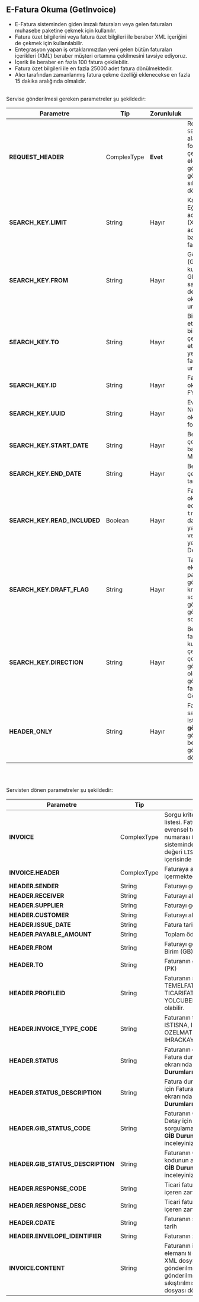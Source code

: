 ## E-Fatura Okuma (GetInvoice)
* E-Fatura sisteminden giden imzalı faturaları veya gelen faturaları muhasebe paketine çekmek için kullanılır.
* Fatura özet bilgilerini veya fatura özet bilgileri ile beraber XML içeriğini de çekmek için kullanılabilir.
* Entegrasyon yapan iş ortaklarımızdan yeni gelen bütün faturaları içerikleri (XML) beraber müşteri ortamına çekilmesini tavsiye ediyoruz.
* İçerik ile beraber en fazla 100 fatura çekilebilir.
* Fatura özet bilgileri ile en fazla 25000 adet fatura dönülmektedir.
* Alıcı tarafından zamanlanmış fatura çekme özelliği eklenecekse en fazla 15 dakika aralığında olmalıdır.

<br>
Servise gönderilmesi gereken parametreler şu şekildedir:

Parametre | Tip         | Zorunluluk  | Açıklama
--------- | ----------- | ----------- | -----------
**REQUEST_HEADER** | ComplexType | **Evet** | Request Header objesi içerisinde `SESSION_ID` ve `APPLICATION_NAME` alanı zorunludur. Faturaları XML formatında sıkıştırılmadan çekmek için mutlaka `COMPRESSED` elemanı eklenmeli ve `N` değeri gönderilmelidir. Eğer gönderilmezse faturalar sıkıştırılmış/ziplenmiş olarak dönülecektir. Değerler: Y/N
**SEARCH_KEY.LIMIT** | String  | Hayır | Kaç fatura okunmak istendiği. Eğer eleman gönderilmezse 10 adet fatura, fatura içerikleri (XML) ile beraber en fazla 100 adet fatura, sadece fatura başlıklarını çekildiğindeise en fazla 25.000 adet fatura dönülür.
**SEARCH_KEY.FROM** | String  | Hayır | Gönderici firma gönderici birim (GB) etiketine göre çekmek için kullanılabilir. Örneğin birden fazla GB etiketi olan bir firmanın sadece muhasebe departmanından gelen faturaları okumak için kullanılabilir. format: urn:mail:muhasebegb@firma.com
**SEARCH_KEY.TO** | String  | Hayır | Birden fazla Posta Kutusu (PK) etiketi olan bir firmanın sadece bir PK adresine gelen faturaları çekmek için kullanılabilir. Eğer etiket gönderilmez ise kullanıcının yetkisine bağlı olarak bütün faturalar dönülür. format: urn:mail:muhasebepk@firma.com
**SEARCH_KEY.ID** | String  | Hayır | Fatura numarası ile fatura okumak için kullanılabilir. format: FYA2018000000001
**SEARCH_KEY.UUID** | String  | Hayır |  Evrensel Tekil Tanımlama Numarası (ETTN) ile fatura okumak için kullanılabilir.  GUID formatında
**SEARCH_KEY.START_DATE** | String  | Hayır | Belirli tarih aralığında fatura çekmek istendiğinde dönem başlangıç tarihi format: YYYY-MM-DD
**SEARCH_KEY.END_DATE** | String  | Hayır | Belirli tarih aralığında fatura çekmek istendiğinde dönem bitiş tarihi format: YYYY-MM-DD
**SEARCH_KEY.READ_INCLUDED** | Boolean  | Hayır | Fatura okurken daha önce okunmuş faturaları dönüşe dahil edilip edilmeyeceğini belirler. `true` değeri gönderilirse fatura daha önce okunmuş olsa bile yanıta eklenir. Gönderilmezse veya `false` gönderilirse sadece yeni gelen faturalar dönülür. Değerler: true/false
**SEARCH_KEY.DRAFT_FLAG** | String  | Hayır | Taslak faturaları sonuca eklenmesi için kullanılan parametredir. `Y` değeri gönderilirse taslak faturalar diğer kriterlere uyan faturalarla beraber sonuca eklenir. Parametre gönderilmezse veya `N` gönderilirse taslak faturalar sonuca eklenmez. Değerler: Y/N
**SEARCH_KEY.DIRECTION** | String  | Hayır | Belge yönü. Gelen veya Giden faturaları çekmek için kullanılabilir. Gelen faturaları çekmek için `IN`, giden faturaları çekmek için `OUT` değeri gönderilebilir. Varsayılan değer `IN` olduğu için eğer parametre gönderilmezse sadece gelen faturalar dönülecektir.  Gönderilebilecek değerler: `IN`, `OUT`
**HEADER_ONLY** | String  | Hayır | Fatura içerik ile beraber mi yoksa sadece özet bilgisi mi okunmak istenildiğini belirler. Eleman **gönderilmezse** veya `N` değeri gönderilirse faturalar XML ile beraber dönülür. `Y` değeri gönderilirse faturaların özeti dönülür.  Değerler: Y/N
<br><br>

Servisten dönen parametreler şu şekildedir:

Parametre | Tip        | Açıklama
--------- | ----------- | -----------
**INVOICE** | ComplexType | Sorgu kriterine uyan fatura(lar)ın listesi. Fatura numarası `ID`, fatura evrensel tekil tanımlama numarası  `UUID` ve e-fatura sisteminde tanımlı tekil numara değeri  `LIST_ID` attribute içerisinde dönülmektedir.
**INVOICE.HEADER** | ComplexType | Faturaya ait özet bilgiler içermektedir.
**HEADER.SENDER** | String | Faturayı gönderen firma VKN'si.
**HEADER.RECEIVER** | String | Faturayı alan firma VKN'si.
**HEADER.SUPPLIER** | String | Faturayı gönderen firma ünvanı.
**HEADER.CUSTOMER** | String | Faturayı alan firma ünvanı.
**HEADER.ISSUE_DATE** | String | Fatura tarihi.
**HEADER.PAYABLE_AMOUNT** | String | Toplam ödenecek tutar.
**HEADER.FROM** | String | Faturayı gönderen Gönderici Birim (GB)
**HEADER.TO** | String | Faturanın geldiği Posta Kutusu (PK)
**HEADER.PROFILEID** | String | Faturanın senaryosu. TEMELFATURA, TICARIFATURA,IHRACATFATURA, YOLCUBERABER değerleri olabilir.
**HEADER.INVOICE_TYPE_CODE** | String | Faturanın tipi. SATIS, IADE, ISTISNA, IHRACAT, OZELMATRAH, TEVKIFAT, IHRACKAYITLI değerleri olabilir.
**HEADER.STATUS** | String | Faturanın durumu. Detay için Fatura durum sorgulama ekranında bulunan **Fatura Durumları** başlığını inceleyiniz.
**HEADER.STATUS_DESCRIPTION** | String | Fatura durum açıklaması. Detay için Fatura durum sorgulama ekranında bulunan **Fatura Durumları** başlığını inceleyiniz.
**HEADER.GIB_STATUS_CODE** | String | Faturanın GİB'de ki durum kodu. Detay için Fatura durum sorgulama ekranında bulunan **GİB Durum Kodları** başlığını inceleyiniz.
**HEADER.GIB_STATUS_DESCRIPTION** | String | Faturanın GİB'de ki durumunun kodunun açıklaması. Detay için **GİB Durum Kodları** başlığını inceleyiniz.  
**HEADER.RESPONSE_CODE** | String | Ticari fatura için verilen yanıtı içeren zarfın durum kodu
**HEADER.RESPONSE_DESC** | String | Ticari fatura için verilen yanıtı içeren zarfın durum açıklaması           
**HEADER.CDATE** | String | Faturanın sistemimize ulaştığı tarih
**HEADER.ENVELOPE_IDENTIFIER** | String | Faturanın zarf IDsi.
**INVOICE.CONTENT** | String | Faturanın içeriği. Eğer `COMPRESSED` elemanı `N` olarak gönderilmişse XML dosya, `COMPRESSED` elemanı gönderilmemiş veya `Y` değeri gönderilmişse sıkıştırılmış/ziplenmiş XML dosyası dönülür.
